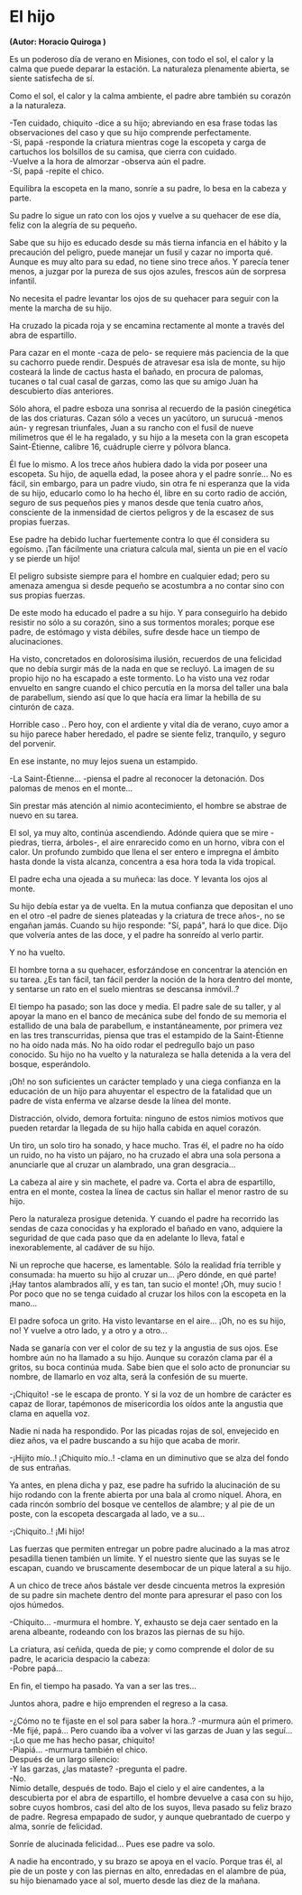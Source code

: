 # El hijo
**(Autor: Horacio Quiroga )**

Es un poderoso día de verano en Misiones, con todo el sol, el calor y
la calma que puede deparar la estación. La naturaleza plenamente
abierta, se siente satisfecha de sí.

Como el sol, el calor y la calma ambiente, el padre abre también su
corazón a la naturaleza.

-Ten cuidado, chiquito -dice a su hijo; abreviando en esa frase todas
las observaciones del caso y que su hijo comprende perfectamente.  
-Si, papá -responde la criatura mientras coge la escopeta y carga de
cartuchos los bolsillos de su camisa, que cierra con cuidado.  
-Vuelve a la hora de almorzar -observa aún el padre.  
-Sí, papá -repite el chico.

Equilibra la escopeta en la mano, sonríe a su padre, lo besa en la
cabeza y parte.

Su padre lo sigue un rato con los ojos y vuelve a su quehacer de ese
día, feliz con la alegría de su pequeño.

Sabe que su hijo es educado desde su más tierna infancia en el hábito y
la precaución del peligro, puede manejar un fusil y cazar no importa
qué. Aunque es muy alto para su edad, no tiene sino trece años. Y
parecía tener menos, a juzgar por la pureza de sus ojos azules, frescos
aún de sorpresa infantil.

No necesita el padre levantar los ojos de su quehacer para seguir con
la mente la marcha de su hijo.

Ha cruzado la picada roja y se encamina rectamente al monte a través
del abra de espartillo.

Para cazar en el monte -caza de pelo- se requiere más paciencia de la
que su cachorro puede rendir. Después de atravesar esa isla de monte,
su hijo costeará la linde de cactus hasta el bañado, en procura de
palomas, tucanes o tal cual casal de garzas, como las que su amigo Juan
ha descubierto días anteriores.

Sólo ahora, el padre esboza una sonrisa al recuerdo de la pasión
cinegética de las dos criaturas. Cazan sólo a veces un yacútoro, un
surucuá -menos aún- y regresan triunfales, Juan a su rancho con el
fusil de nueve milímetros que él le ha regalado, y su hijo a la meseta
con la gran escopeta Saint-Étienne, calibre 16, cuádruple cierre y
pólvora blanca.

Él fue lo mismo. A los trece años hubiera dado la vida por poseer una
escopeta. Su hijo, de aquella edad, la posee ahora y el padre sonríe...
No es fácil, sin embargo, para un padre viudo, sin otra fe ni esperanza
que la vida de su hijo, educarlo como lo ha hecho él, libre en su corto
radio de acción, seguro de sus pequeños pies y manos desde que tenía
cuatro años, consciente de la inmensidad de ciertos peligros y de la
escasez de sus propias fuerzas.

Ese padre ha debido luchar fuertemente contra lo que él considera su
egoísmo. ¡Tan fácilmente una criatura calcula mal, sienta un pie en el
vacío y se pierde un hijo!

El peligro subsiste siempre para el hombre en cualquier edad; pero su
amenaza amengua si desde pequeño se acostumbra a no contar sino con sus
propias fuerzas.

De este modo ha educado el padre a su hijo. Y para conseguirlo ha
debido resistir no sólo a su corazón, sino a sus tormentos morales;
porque ese padre, de estómago y vista débiles, sufre desde hace un
tiempo de alucinaciones.

Ha visto, concretados en dolorosísima ilusión, recuerdos de una
felicidad que no debía surgir más de la nada en que se recluyó. La
imagen de su propio hijo no ha escapado a este tormento. Lo ha visto
una vez rodar envuelto en sangre cuando el chico percutía en la morsa
del taller una bala de parabellum, siendo así que lo que hacía era
limar la hebilla de su cinturón de caza.

Horrible caso .. Pero hoy, con el ardiente y vital día de verano, cuyo
amor a su hijo parece haber heredado, el padre se siente feliz,
tranquilo, y seguro del porvenir.

En ese instante, no muy lejos suena un estampido.

-La Saint-Étienne... -piensa el padre al reconocer la detonación. Dos
palomas de menos en el monte...

Sin prestar más atención al nimio acontecimiento, el hombre se abstrae
de nuevo en su tarea.

El sol, ya muy alto, continúa ascendiendo. Adónde quiera que se mire
-piedras, tierra, árboles-, el aire enrarecido como en un horno, vibra
con el calor. Un profundo zumbido que llena el ser entero e impregna el
ámbito hasta donde la vista alcanza, concentra a esa hora toda la vida
tropical.

El padre echa una ojeada a su muñeca: las doce. Y levanta los ojos al
monte.

Su hijo debía estar ya de vuelta. En la mutua confianza que depositan
el uno en el otro -el padre de sienes plateadas y la criatura de trece
años-, no se engañan jamás. Cuando su hijo responde: "Sí, papá", hará
lo que dice. Dijo que volvería antes de las doce, y el padre ha
sonreído al verlo partir.

Y no ha vuelto.

El hombre torna a su quehacer, esforzándose en concentrar la atención
en su tarea. ¿Es tan fácil, tan fácil perder la noción de la hora
dentro del monte, y sentarse un rato en el suelo mientras se descansa
inmóvil..?

El tiempo ha pasado; son las doce y media. El padre sale de su taller,
y al apoyar la mano en el banco de mecánica sube del fondo de su
memoria el estallido de una bala de parabellum, e instantáneamente, por
primera vez en las tres transcurridas, piensa que tras el estampido de
la Saint-Étienne no ha oído nada más. No ha oído rodar el pedregullo
bajo un paso conocido. Su hijo no ha vuelto y la naturaleza se halla
detenida a la vera del bosque, esperándolo.

¡Oh! no son suficientes un carácter templado y una ciega confianza en
la educación de un hijo para ahuyentar el espectro de la fatalidad que
un padre de vista enferma ve alzarse desde la línea del monte.

Distracción, olvido, demora fortuita: ninguno de estos nimios motivos
que pueden retardar la llegada de su hijo halla cabida en aquel
corazón.

Un tiro, un solo tiro ha sonado, y hace mucho. Tras él, el padre no ha
oído un ruido, no ha visto un pájaro, no ha cruzado el abra una sola
persona a anunciarle que al cruzar un alambrado, una gran desgracia...

La cabeza al aire y sin machete, el padre va. Corta el abra de
espartillo, entra en el monte, costea la línea de cactus sin hallar el
menor rastro de su hijo.

Pero la naturaleza prosigue detenida. Y cuando el padre ha recorrido
las sendas de caza conocidas y ha explorado el bañado en vano, adquiere
la seguridad de que cada paso que da en adelante lo lleva, fatal e
inexorablemente, al cadáver de su hijo.

Ni un reproche que hacerse, es lamentable. Sólo la realidad fría
terrible y consumada: ha muerto su hijo al cruzar un...
¡Pero dónde, en qué parte! ¡Hay tantos alambrados allí, y es tan, tan
sucio el monte! ¡Oh, muy sucio ! Por poco que no se tenga cuidado al
cruzar los hilos con la escopeta en la mano...

El padre sofoca un grito. Ha visto levantarse en el aire... ¡Oh, no es
su hijo, no! Y vuelve a otro lado, y a otro y a otro...

Nada se ganaría con ver el color de su tez y la angustia de sus ojos.
Ese hombre aún no ha llamado a su hijo. Aunque su corazón clama par él
a gritos, su boca continúa muda. Sabe bien que el solo acto de
pronunciar su nombre, de llamarlo en voz alta, será la confesión de su
muerte.

-¡Chiquito! -se le escapa de pronto. Y si la voz de un hombre de
carácter es capaz de llorar, tapémonos de misericordia los oídos ante
la angustia que clama en aquella voz.

Nadie ni nada ha respondido. Por las picadas rojas de sol, envejecido
en diez años, va el padre buscando a su hijo que acaba de morir.

-¡Hijito mío..! ¡Chiquito mío..! -clama en un diminutivo que se alza
del fondo de sus entrañas.

Ya antes, en plena dicha y paz, ese padre ha sufrido la alucinación de
su hijo rodando con la frente abierta por una bala al cromo níquel.
Ahora, en cada rincón sombrío del bosque ve centellos de alambre; y al
pie de un poste, con la escopeta descargada al lado, ve a su...

-¡Chiquito..! ¡Mi hijo!

Las fuerzas que permiten entregar un pobre padre alucinado a la mas
atroz pesadilla tienen también un límite. Y el nuestro siente que las
suyas se le escapan, cuando ve bruscamente desembocar de un pique
lateral a su hijo.

A un chico de trece años bástale ver desde cincuenta metros la
expresión de su padre sin machete dentro del monte para apresurar el
paso con los ojos húmedos.

-Chiquito... -murmura el hombre. Y, exhausto se deja caer sentado en la
arena albeante, rodeando con los brazos las piernas de su hijo.

La criatura, así ceñida, queda de pie; y como comprende el dolor de su
padre, le acaricia despacio la cabeza:  
-Pobre papá...

En fin, el tiempo ha pasado. Ya van a ser las tres...

Juntos ahora, padre e hijo emprenden el regreso a la casa.

-¿Cómo no te fijaste en el sol para saber la hora..? -murmura aún el
primero.  
-Me fijé, papá... Pero cuando iba a volver vi las garzas de Juan y las
seguí...  
-¡Lo que me has hecho pasar, chiquito!  
-Piapiá... -murmura también el chico.  
Después de un largo silencio:  
-Y las garzas, ¿las mataste? -pregunta el padre.  
-No.  
Nimio detalle, después de todo. Bajo el cielo y el aire candentes, a la
descubierta por el abra de espartillo, el hombre devuelve a casa con su
hijo, sobre cuyos hombros, casi del alto de los suyos, lleva pasado su
feliz brazo de padre. Regresa empapado de sudor, y aunque quebrantado
de cuerpo y alma, sonríe de felicidad.

Sonríe de alucinada felicidad... Pues ese padre va solo.

A nadie ha encontrado, y su brazo se apoya en el vacío. Porque tras él,
al pie de un poste y con las piernas en alto, enredadas en el alambre
de púa, su hijo bienamado yace al sol, muerto desde las diez de la
mañana.